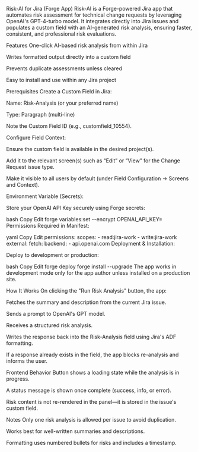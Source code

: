 Risk-AI for Jira (Forge App)
Risk-AI is a Forge-powered Jira app that automates risk assessment for technical change requests by leveraging OpenAI's GPT-4-turbo model. It integrates directly into Jira issues and populates a custom field with an AI-generated risk analysis, ensuring faster, consistent, and professional risk evaluations.

Features
One-click AI-based risk analysis from within Jira

Writes formatted output directly into a custom field

Prevents duplicate assessments unless cleared

Easy to install and use within any Jira project

Prerequisites
Create a Custom Field in Jira:

Name: Risk-Analysis (or your preferred name)

Type: Paragraph (multi-line)

Note the Custom Field ID (e.g., customfield_10554).

Configure Field Context:

Ensure the custom field is available in the desired project(s).

Add it to the relevant screen(s) such as “Edit” or “View” for the Change Request issue type.

Make it visible to all users by default (under Field Configuration → Screens and Context).

Environment Variable (Secrets):

Store your OpenAI API Key securely using Forge secrets:

bash
Copy
Edit
forge variables:set --encrypt OPENAI_API_KEY=<your-openai-api-key>
Permissions Required in Manifest:

yaml
Copy
Edit
permissions:
  scopes:
    - read:jira-work
    - write:jira-work
  external:
    fetch:
      backend:
        - api.openai.com
Deployment & Installation:

Deploy to development or production:

bash
Copy
Edit
forge deploy
forge install --upgrade
The app works in development mode only for the app author unless installed on a production site.

How It Works
On clicking the "Run Risk Analysis" button, the app:

Fetches the summary and description from the current Jira issue.

Sends a prompt to OpenAI's GPT model.

Receives a structured risk analysis.

Writes the response back into the Risk-Analysis field using Jira's ADF formatting.

If a response already exists in the field, the app blocks re-analysis and informs the user.

Frontend Behavior
Button shows a loading state while the analysis is in progress.

A status message is shown once complete (success, info, or error).

Risk content is not re-rendered in the panel—it is stored in the issue's custom field.

Notes
Only one risk analysis is allowed per issue to avoid duplication.

Works best for well-written summaries and descriptions.

Formatting uses numbered bullets for risks and includes a timestamp.